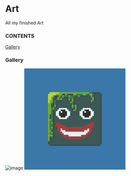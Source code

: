 # Art
All my finished Art
### CONTENTS
[Gallery](https://github.com/Linux-Gamer/Art/blob/main/README.md#gallery)


### Gallery
![image](https://user-images.githubusercontent.com/83363242/154816522-9869d3e0-2e6d-4d19-b0fc-2732f8512632.png)
![image](naturalLibreSpriteblinking.gif)
